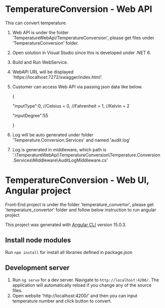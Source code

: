 # TemperatureConversion - Web API
This can convert temperature.
1. Web API is under the folder 'TemperatureWebApi/TemperatureConversion', please get files under 'TemperatureConversion' folder.
2. Open solution in Visual Studio since this is developed under .NET 6.
3. Build and Run WebService.
4. WebAPI URL will be displayed 'https://localhost:7272/swagger/index.html'.
5. Customer can access Web API via passing json data like below.

    {

   "inputType":0, //Celsius = 0,
        //Fahrenheit = 1,
        //Kelvin = 2
   
    "inputDegree":55

   }
6. Log will be auto generated under folder 'Temperature.Conversion.Services' and named 'audit.log'
7. Log is generated in middleware, which path is '.\TemperatureWebApi\TemperatureConversion\Temperature.Conversion.Services\Middleware\AuditLogMiddleware.cs'


# TemperatureConversion - Web UI, Angular project
Front-End project is under the folder 'temperature_convertor', please get 'temperature_convertor' folder and follow below instruction to run angular project

This project was generated with [Angular CLI](https://github.com/angular/angular-cli) version 15.0.3.

## Install node modules 
Run `npm install` for install all libraries defined in package.json
## Development server

1. Run `ng serve` for a dev server. Navigate to `http://localhost:4200/`. The application will automatically reload if you change any of the source files.
2. Open website 'http://localhost:4200/' and then you can input temperature number and click button to convert.
